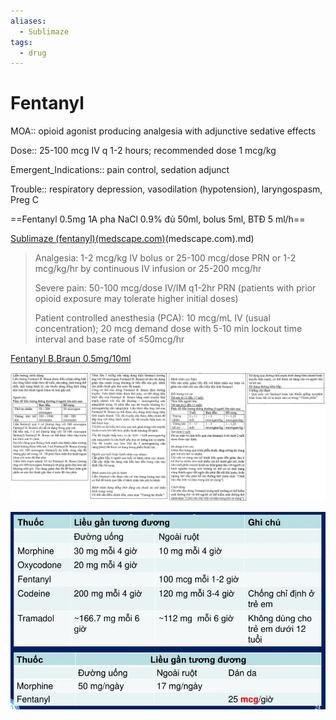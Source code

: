 ```yaml
---
aliases:
  - Sublimaze
tags:
  - drug
---
```

# Fentanyl  
  
MOA:: opioid agonist producing analgesia with adjunctive sedative effects  
  
Dose:: 25-100 mcg IV q 1-2 hours; recommended dose 1 mcg/kg  
  
Emergent_Indications:: pain control, sedation adjunct  
  
Trouble:: respiratory depression, vasodilation (hypotension), laryngospasm, Preg C  
  
  
==Fentanyl 0.5mg 1A pha NaCl 0.9% đủ 50ml, bolus 5ml, BTĐ 5 ml/h==  
  
  
[Sublimaze (fentanyl)(medscape.com)](fentanyl)(medscape.com).md)  
> Analgesia: 1-2 mcg/kg IV bolus or 25-100 mcg/dose PRN or 1-2 mcg/kg/hr by continuous IV infusion or 25-200 mcg/hr    
>   
> Severe pain: 50-100 mcg/dose IV/IM q1-2hr PRN (patients with prior opioid exposure may tolerate higher initial doses)  
>   
> Patient controlled anesthesia (PCA): 10 mcg/mL IV (usual concentration); 20 mcg demand dose with 5-10 min lockout time interval and base rate of ≤50mcg/hr  
  
  
[Fentanyl B.Braun 0.5mg/10ml](https://drive.google.com/file/d/1dj5OP-ybw4HXzsFULz0namJoaALQL6sD/view?usp=share_link)  
  
![Fentanyl-20240618231629927.webp](../../200%20FILES/201%20Image/Fentanyl-20240618231629927.webp)  
  
  
  
![Cac opioid khac trong dieu tri giam dau.webp](../../200%20FILES/201%20Image/Cac%20opioid%20khac%20trong%20dieu%20tri%20giam%20dau.webp)